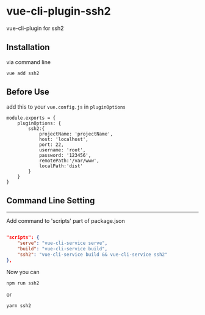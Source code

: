 # vue-cli-plugin-ssh2

vue-cli-plugin for ssh2

## Installation

via command line

    vue add ssh2

## Before Use

add this to your `vue.config.js` in  `pluginOptions`

```javascrit
module.exports = {
    pluginOptions: {
        ssh2:{
            projectName: 'projectName',
            host: 'localhost',
            port: 22,
            username: 'root',
            password: '123456',
            remotePath:'/var/www',
            localPath:'dist'
        }
    }
}
```

## Command Line Setting

---
Add command to 'scripts' part of package.json

```json

"scripts": {
    "serve": "vue-cli-service serve",
    "build": "vue-cli-service build",
    "ssh2": "vue-cli-service build && vue-cli-service ssh2"
},
```

Now you can

    npm run ssh2

or

    yarn ssh2